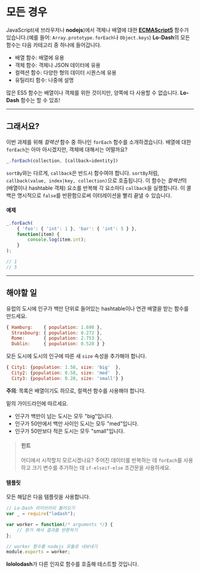 # 모든 경우 #
JavaScript(새 브라우저나 **nodejs**)에서 객체나 배열에 대한
**[ECMAScript5](http://www.ecma-international.org/ecma-262/5.1/)** 함수가
있습니다.(예를 들어: `Array.prototype.forEach`나 `Object.keys`)
**Lo-Dash**의 모든 함수는 다음 카테고리 중 하나에 들어갑니다.

- 배열 함수: 배열에 유용
- 객체 함수: 객체나 JSON 데이터에 유용
- 컬렉션 함수: 다양한 형의 데이터 시퀀스에 유용
- 유틸리티 함수: 나중에 설명

많은 ES5 함수는 배열이나 객체를 위한 것이지만, 양쪽에 다 사용할 수 없습니다.
**Lo-Dash** 함수는 할 수 있죠!
* * *
## 그래서요? ##
이번 과제를 위해 *컬렉션* 함수 중 하나인 `forEach` 함수를 소개하겠습니다. 배열에
대한 `forEach`는 아마 아시겠지만, 객체에 대해서는 어떨까요?
```js
_.forEach(collection, [callback=identity])
```
`sortBy`와는 다르게, `callback`은 반드시 함수여야 합니다. `sortBy`처럼,
`callback(value, index|key, collection)`으로 호출됩니다. 이 함수는 *컬렉션*의
(배열이나 hashtable 객체) 요소를 반복해 각 요소마다 `callback`을 실행합니다.
이 콜백은 명시적으로 `false`를 반환함으로써 이터레이션을 빨리 끝낼 수 있습니다.

#### 예제 ####
```js
_.forEach(
    { 'foo': { 'int': 1 }, 'bar': { 'int': 5 } },
    function(item) {
        console.log(item.int);
    }
);

// 1
// 5
```
* * *
## 해야할 일 ##
유럽의 도시에 인구가 백만 단위로 들어있는 hashtable이나 연관 배열을 받는 함수를 만드세요.
```js
{ Hamburg:    { population: 1.698 },
  Strasbourg: { population: 0.272 },
  Rome:       { population: 2.753 },
  Dublin:     { population: 0.528 } }
```
모든 도시에 도시의 인구에 따른 새 `size` 속성을 추가해야 합니다.
```js
{ City1: {population: 1.58, size: 'big'  },
  City2: {population: 0.58, size: 'med'  },
  City3: {population: 0.28, size: 'small'} }
```
**주의**: 목록은 배열이기도 하므로, 컬렉션 함수를 사용해야 합니다.

밑의 가이드라인에 따르세요.
- 인구가 백만이 넘는 도시는 모두 "big"입니다.
- 인구가 50만에서 백만 사이인 도시는 모두 "med"입니다.
- 인구가 50만보다 적은 도시는 모두 "small"입니다.

> #### 힌트 ####
> 어디에서 시작할지 모르시겠나요? 주어진 데이터를 반복하는 데 `forEach`를
> 사용하고 크기 변수를 추가하는 데 `if-elseif-else` 조건문을 사용하세요.

#### 템플릿 ####
모든 해답은 다음 템플릿을 사용합니다.
```js
// Lo-Dash 라이브러리 불러오기
var _ = require("lodash");

var worker = function(/* arguments */) {
    // 뭔가 해서 결과를 반환하기
};

// worker 함수를 nodejs 모듈로 내보내기
module.exports = worker;
```
**lololodash**가 다른 인자로 함수를 호출해 테스트할 것입니다.
